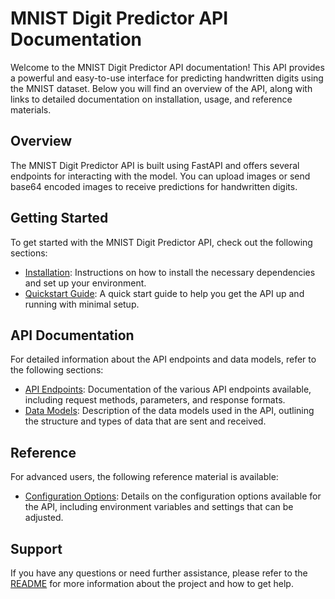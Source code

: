 # MNIST Digit Predictor API Documentation

Welcome to the MNIST Digit Predictor API documentation! This API provides a powerful and easy-to-use interface for predicting handwritten digits using the MNIST dataset. Below you will find an overview of the API, along with links to detailed documentation on installation, usage, and reference materials.

## Overview

The MNIST Digit Predictor API is built using FastAPI and offers several endpoints for interacting with the model. You can upload images or send base64 encoded images to receive predictions for handwritten digits.

## Getting Started

To get started with the MNIST Digit Predictor API, check out the following sections:

- [Installation](getting-started/installation.md): Instructions on how to install the necessary dependencies and set up your environment.
- [Quickstart Guide](getting-started/quickstart.md): A quick start guide to help you get the API up and running with minimal setup.

## API Documentation

For detailed information about the API endpoints and data models, refer to the following sections:

- [API Endpoints](api/endpoints.md): Documentation of the various API endpoints available, including request methods, parameters, and response formats.
- [Data Models](api/models.md): Description of the data models used in the API, outlining the structure and types of data that are sent and received.

## Reference

For advanced users, the following reference material is available:

- [Configuration Options](reference/configuration.md): Details on the configuration options available for the API, including environment variables and settings that can be adjusted.

## Support

If you have any questions or need further assistance, please refer to the [README](../README.md) for more information about the project and how to get help.
